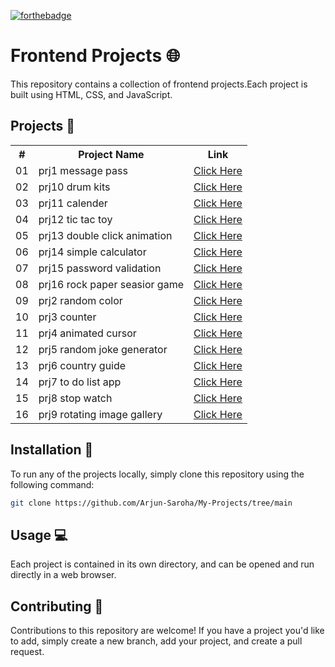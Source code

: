[![forthebadge](https://forthebadge.com/images/featured/featured-built-with-love.svg)](https://forthebadge.com)

# Frontend Projects 🌐

This repository contains a collection of frontend projects.Each project is built using HTML, CSS, and JavaScript.

## Projects 📂

<table>
    <tr>
        <th>#</th>
        <th>Project Name</th>
        <th>Link</th>
    </tr>
    <tr>
        <td>01</td>
        <td>prj1 message pass</td>
        <td><a href="https://github.com/Arjun-Saroha/My-Projects/tree/main/prj1%20message%20pass">Click Here</a></td>
    </tr>
    <tr>
        <td>02</td>
        <td>prj10 drum kits</td>
        <td><a href="https://github.com/Arjun-Saroha/My-Projects/tree/main/prj10%20drum%20kits">Click Here</a></td>
    </tr>
    <tr>
        <td>03</td>
        <td>prj11 calender</td>
        <td><a href="https://github.com/Arjun-Saroha/My-Projects/tree/main/prj11%20calender">Click Here</a></td>
    </tr>
    <tr>
        <td>04</td>
        <td>prj12 tic tac toy</td>
        <td><a href="https://github.com/Arjun-Saroha/My-Projects/tree/main/prj12%20tic%20tac%20toy">Click Here</a></td>
    </tr>
    <tr>
        <td>05</td>
        <td>prj13 double click animation</td>
        <td><a href="https://github.com/Arjun-Saroha/My-Projects/tree/main/prj13%20double%20click%20animation">Click Here</a></td>
    </tr>
    <tr>
        <td>06</td>
        <td>prj14 simple calculator</td>
        <td><a href="https://github.com/Arjun-Saroha/My-Projects/tree/main/prj14%20simple%20calculator">Click Here</a></td>
    </tr>
    <tr>
        <td>07</td>
        <td>prj15 password validation</td>
        <td><a href="https://github.com/Arjun-Saroha/My-Projects/tree/main/prj15%20password%20validation">Click Here</a></td>
    </tr>
    <tr>
        <td>08</td>
        <td>prj16 rock paper seasior game</td>
        <td><a href="https://github.com/Arjun-Saroha/My-Projects/tree/main/prj16%20rock%20paper%20seasior%20game">Click Here</a></td>
    </tr>
    <tr>
        <td>09</td>
        <td>prj2 random color</td>
        <td><a href="https://github.com/Arjun-Saroha/My-Projects/tree/main/prj2%20random%20color">Click Here</a></td>
    </tr>
    <tr>
        <td>10</td>
        <td>prj3 counter</td>
        <td><a href="https://github.com/Arjun-Saroha/My-Projects/tree/main/prj3%20counter">Click Here</a></td>
    </tr>
    <tr>
        <td>11</td>
        <td>prj4 animated cursor</td>
        <td><a href="https://github.com/Arjun-Saroha/My-Projects/tree/main/prj4%20animated%20cursor">Click Here</a></td>
    </tr>
    <tr>
        <td>12</td>
        <td>prj5 random joke generator</td>
        <td><a href="https://github.com/Arjun-Saroha/My-Projects/tree/main/prj5%20random%20joke%20generator">Click Here</a></td>
    </tr>
    <tr>
        <td>13</td>
        <td>prj6 country guide</td>
        <td><a href="https://github.com/Arjun-Saroha/My-Projects/tree/main/prj6%20country%20guide">Click Here</a></td>
    </tr>
    <tr>
        <td>14</td>
        <td>prj7 to do list app</td>
        <td><a href="https://github.com/Arjun-Saroha/My-Projects/tree/main/prj7%20to%20do%20list%20app">Click Here</a></td>
    </tr>
    <tr>
        <td>15</td>
        <td>prj8 stop watch</td>
        <td><a href="https://github.com/Arjun-Saroha/My-Projects/tree/main/prj8%20stop%20watch">Click Here</a></td>
    </tr>
    <tr>
        <td>16</td>
        <td>prj9 rotating image gallery</td>
        <td><a href="https://github.com/Arjun-Saroha/My-Projects/tree/main/prj9%20rotating%20image%20gallery">Click Here</a></td>
    </tr>
    
   
</table>


## Installation 🚀

To run any of the projects locally, simply clone this repository using the following command:

```bash
git clone https://github.com/Arjun-Saroha/My-Projects/tree/main
```
## Usage 💻

Each project is contained in its own directory, and can be opened and run directly in a web browser.

## Contributing 🤝

Contributions to this repository are welcome! If you have a project you'd like to add, simply create a new branch, add your project, and create a pull request.
